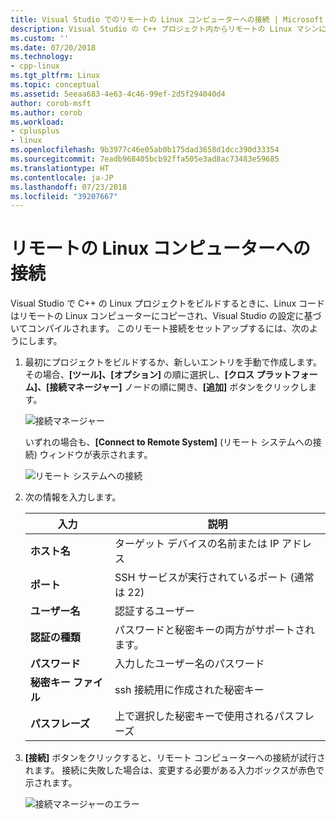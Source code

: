 ```yaml
---
title: Visual Studio でのリモートの Linux コンピューターへの接続 | Microsoft Docs
description: Visual Studio の C++ プロジェクト内からリモートの Linux マシンに接続する方法。
ms.custom: ''
ms.date: 07/20/2018
ms.technology:
- cpp-linux
ms.tgt_pltfrm: Linux
ms.topic: conceptual
ms.assetid: 5eeaa683-4e63-4c46-99ef-2d5f294040d4
author: corob-msft
ms.author: corob
ms.workload:
- cplusplus
- linux
ms.openlocfilehash: 9b3977c46e05ab0b175dad3658d1dcc390d33354
ms.sourcegitcommit: 7eadb968405bcb92ffa505e3ad8ac73483e59685
ms.translationtype: HT
ms.contentlocale: ja-JP
ms.lasthandoff: 07/23/2018
ms.locfileid: "39207667"
---
```

# <a name="connect-to-your-remote-linux-computer"></a>リモートの Linux コンピューターへの接続

Visual Studio で C++ の Linux プロジェクトをビルドするときに、Linux コードはリモートの Linux コンピューターにコピーされ、Visual Studio の設定に基づいてコンパイルされます。 このリモート接続をセットアップするには、次のようにします。

1. 最初にプロジェクトをビルドするか、新しいエントリを手動で作成します。その場合、**[ツール]、[オプション]** の順に選択し、**[クロス プラットフォーム]、[接続マネージャー]** ノードの順に開き、**[追加]** ボタンをクリックします。

   ![接続マネージャー](media/settings_connectionmanager.png)

   いずれの場合も、**[Connect to Remote System]** (リモート システムへの接続) ウィンドウが表示されます。
   
   ![リモート システムへの接続](media/connect.png)

1. 次の情報を入力します。

   | 入力 | 説明
   | ----- | ---
   | **ホスト名**           | ターゲット デバイスの名前または IP アドレス
   | **ポート**                | SSH サービスが実行されているポート (通常は 22)
   | **ユーザー名**           | 認証するユーザー
   | **認証の種類** | パスワードと秘密キーの両方がサポートされます。
   | **パスワード**            | 入力したユーザー名のパスワード
   | **秘密キー ファイル**    | ssh 接続用に作成された秘密キー
   | **パスフレーズ**          | 上で選択した秘密キーで使用されるパスフレーズ

1. **[接続]** ボタンをクリックすると、リモート コンピューターへの接続が試行されます。  接続に失敗した場合は、変更する必要がある入力ボックスが赤色で示されます。

   ![接続マネージャーのエラー](media/settings_connectionmanagererror.png)